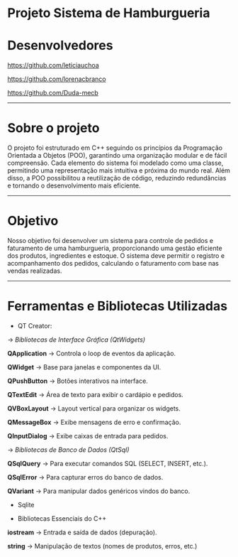 # Projeto Sistema de Hamburgueria

# Desenvolvedores
<https://github.com/leticiauchoa>

<https://github.com/lorenacbranco>

<https://github.com/Duda-mecb>
_______________________________________________________________________________________________________________________________________________________________
# Sobre o projeto
O projeto foi estruturado em C++ seguindo os princípios da Programação Orientada a Objetos (POO), garantindo uma organização modular e de fácil compreensão. Cada elemento do sistema foi modelado como uma classe, permitindo uma representação mais intuitiva e próxima do mundo real. Além disso, a POO possibilitou a reutilização de código, reduzindo redundâncias e tornando o desenvolvimento mais eficiente. 
_______________________________________________________________________________________________________________________________________________________________
# Objetivo
Nosso objetivo foi desenvolver um sistema para controle de pedidos e faturamento de uma hamburgueria, proporcionando uma gestão eficiente dos produtos, ingredientes e estoque. O sistema deve permitir o registro e acompanhamento dos pedidos, calculando o faturamento com base nas vendas realizadas.

______________________________________________________________________________________________________________________________________________________________

# Ferramentas e Bibliotecas Utilizadas
- QT Creator:

-> *Bibliotecas de Interface Gráfica (QtWidgets)*

**QApplication** → Controla o loop de eventos da aplicação.

**QWidget** → Base para janelas e componentes da UI.

**QPushButton** → Botões interativos na interface.

**QTextEdit** → Área de texto para exibir o cardápio e pedidos.

**QVBoxLayout** → Layout vertical para organizar os widgets.

**QMessageBox** → Exibe mensagens de erro e confirmação.

**QInputDialog** → Exibe caixas de entrada para pedidos.


-> *Bibliotecas de Banco de Dados (QtSql)*

**QSqlQuery** → Para executar comandos SQL (SELECT, INSERT, etc.).

**QSqlError** → Para capturar erros do banco de dados.

**QVariant** → Para manipular dados genéricos vindos do banco.

- Sqlite

- Bibliotecas Essenciais do C++

**iostream** → Entrada e saída de dados (depuração).

**string** → Manipulação de textos (nomes de produtos, erros, etc.)


